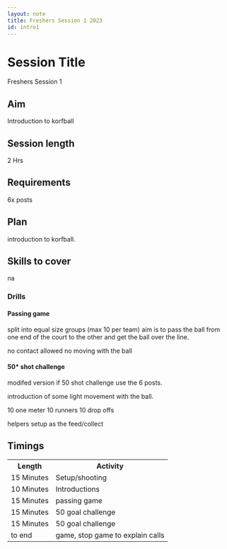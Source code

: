 ```yaml
---
layout: note
title: Freshers Session 1 2023
id: intro1
---
```


# Session Title
Freshers Session 1
## Aim
Introduction to korfball
## Session length 
2 Hrs

## Requirements
6x posts

## Plan
introduction to korfball. 

## Skills to cover

na

### Drills

#### Passing game
split into equal size groups (max 10 per team) 
aim is to pass the ball from one end of the court to the other and get the ball over the line.

no contact allowed
no moving with the ball

#### 50* shot challenge

modifed version if 50 shot challenge
use the 6 posts.

introduction of some light movement with the ball.

10 one meter
10 runners
10 drop offs

helpers setup as the feed/collect

## Timings
<table>
<tr>
 <th>Length</th>
 <th>Activity</th>
</tr>
<tr>
 <td>15 Minutes </td>
 <td>Setup/shooting</td> 
</tr>
<tr>
 <td>10 Minutes</td>
 <td>Introductions</td>
</tr>
<tr>
 <td>15 Minutes</td>
 <td>passing game</td>
</tr>
<tr>
 <td>15 Minutes</td>
 <td>50 goal challenge</td>
</tr>
<tr>
 <td>15 Minutes</td>
 <td>50 goal challenge</td>
</tr> 
<!-- 70 min -->
<tr> 
 <td>to end </td>
 <td>game, stop game to explain calls</td>
</tr>
</table>

